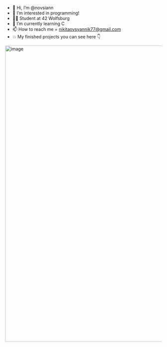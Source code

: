 - 👋 Hi, I’m @novsiann
- 👀 I’m interested in programming!
- ✌🏽 Student at 42 Wolfsburg 
- 🌱 I’m currently learning C 
- 📫 How to reach me = nikitaovsyannik77@gmail.com
- 💥 My finished projects you can see here 👇
<img width="949" alt="image" src="https://user-images.githubusercontent.com/79808917/227259162-db39d16e-8624-4169-a7d4-50acb677e9c2.png">
